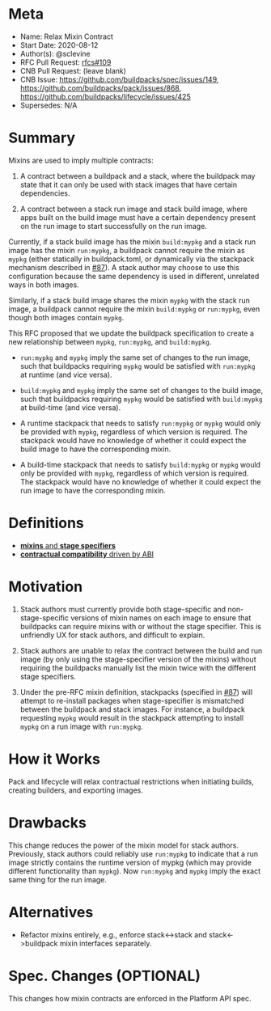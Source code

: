 # Meta
[meta]: #meta
- Name: Relax Mixin Contract
- Start Date: 2020-08-12
- Author(s): @sclevine
- RFC Pull Request: [rfcs#109](https://github.com/buildpacks/rfcs/pull/109)
- CNB Pull Request: (leave blank)
- CNB Issue: https://github.com/buildpacks/spec/issues/149, https://github.com/buildpacks/pack/issues/868, https://github.com/buildpacks/lifecycle/issues/425
- Supersedes: N/A

# Summary
[summary]: #summary

Mixins are used to imply multiple contracts:

1. A contract between a buildpack and a stack, where the buildpack may state that it can only be used with stack images that have certain dependencies.

2. A contract between a stack run image and stack build image, where apps built on the build image must have a certain dependency present on the run image to start successfully on the run image.

Currently, if a stack build image has the mixin `build:mypkg` and a stack run image has the mixin `run:mypkg`, a buildpack cannot require the mixin as `mypkg` (either statically in buildpack.toml, or dynamically via the stackpack mechanism described in [#87](https://github.com/buildpacks/rfcs/issues/87)). A stack author may choose to use this configuration because the same dependency is used in different, unrelated ways in both images.

Similarly, if a stack build image shares the mixin `mypkg` with the stack run image, a buildpack cannot require the mixin `build:mypkg` or `run:mypkg`, even though both images contain `mypkg`.

This RFC proposed that we update the buildpack specification to create a new relationship between `mypkg`, `run:mypkg`, and `build:mypkg`.

- `run:mypkg` and `mypkg` imply the same set of changes to the run image, such that buildpacks requiring `mypkg` would be satisfied with `run:mypkg` at runtime (and vice versa).

- `build:mypkg` and `mypkg` imply the same set of changes to the build image, such that buildpacks requiring `mypkg` would be satisfied with `build:mypkg` at build-time (and vice versa).

- A runtime stackpack that needs to satisfy `run:mypkg` or `mypkg` would only be provided with `mypkg`, regardless of which version is required. The stackpack would have no knowledge of whether it could expect the build image to have the corresponding mixin.

- A build-time stackpack that needs to satisfy `build:mypkg` or `mypkg` would only be provided with `mypkg`, regardless of which version is required. The stackpack would have no knowledge of whether it could expect the run image to have the corresponding mixin.


# Definitions
[definitions]: #definitions

- [**mixins** and **stage specifiers**](https://github.com/buildpacks/spec/blob/main/platform.md#mixins)
- [**contractual compatibility** driven by ABI](https://github.com/buildpacks/spec/blob/main/platform.md#compatibility-guarantees)


# Motivation
[motivation]: #motivation

1. Stack authors must currently provide both stage-specific and non-stage-specific versions of mixin names on each image to ensure that buildpacks can require mixins with or without the stage specifier. This is unfriendly UX for stack authors, and difficult to explain.

2. Stack authors are unable to relax the contract between the build and run image (by only using the stage-specifier version of the mixins) without requiring the buildpacks manually list the mixin twice with the different stage specifiers.

3. Under the pre-RFC mixin definition, stackpacks (specified in [#87](https://github.com/buildpacks/rfcs/issues/87)) will attempt to re-install packages when stage-specifier is mismatched between the buildpack and stack images. For instance, a buildpack requesting `mypkg` would result in the stackpack attempting to install `mypkg` on a run image with `run:mypkg`.


# How it Works
[how-it-works]: #how-it-works

Pack and lifecycle will relax contractual restrictions when initiating builds, creating builders, and exporting images.

# Drawbacks
[drawbacks]: #drawbacks

This change reduces the power of the mixin model for stack authors. Previously, stack authors could reliably use `run:mypkg` to indicate that a run image strictly contains the runtime version of mypkg (which may provide different functionality than `mypkg`). Now `run:mypkg` and `mypkg` imply the exact same thing for the run image.

# Alternatives
[alternatives]: #alternatives

- Refactor mixins entirely, e.g., enforce stack<->stack and stack<->buildpack mixin interfaces separately.

# Spec. Changes (OPTIONAL)
[spec-changes]: #spec-changes
This changes how mixin contracts are enforced in the Platform API spec.

